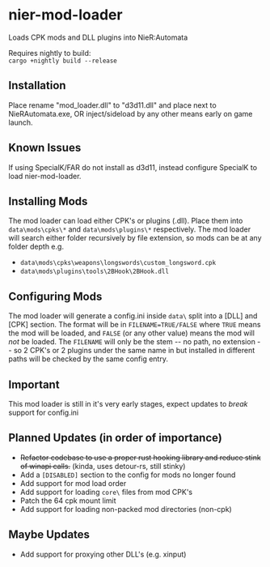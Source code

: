 # nier-mod-loader
Loads CPK mods and DLL plugins into NieR:Automata

Requires nightly to build:  
`cargo +nightly build --release`

## Installation
Place rename "mod_loader.dll" to "d3d11.dll" and place next to NieRAutomata.exe, OR inject/sideload by any other means early on game launch.

## Known Issues
If using SpecialK/FAR do not install as d3d11, instead configure SpecialK to load nier-mod-loader.

## Installing Mods
The mod loader can load either CPK's or plugins (.dll). Place them into `data\mods\cpks\*` and `data\mods\plugins\*` respectively. The mod loader will search either folder recursively by file extension, so mods can be at any folder depth e.g.
  - `data\mods\cpks\weapons\longswords\custom_longsword.cpk`
  - `data\mods\plugins\tools\2BHook\2BHook.dll`
  
## Configuring Mods
The mod loader will generate a config.ini inside `data\` split into a [DLL] and [CPK] section. The format will be in `FILENAME=TRUE/FALSE` where `TRUE` means the mod will be loaded, and `FALSE` (or any other value) means the mod will *not* be loaded. The `FILENAME` will only be the stem -- no path, no extension -- so 2 CPK's or 2 plugins under the same name in but installed in different paths will be checked by the same config entry.

## Important
This mod loader is still in it's very early stages, expect updates to *break* support for config.ini 

## Planned Updates (in order of importance)
  - ~~Refactor codebase to use a proper rust hooking library and reduce stink of winapi calls.~~ (kinda, uses detour-rs, still stinky)
  - Add a `[DISABLED]` section to the config for mods no longer found
  - Add support for mod load order
  - Add support for loading `core\` files from mod CPK's
  - Patch the 64 cpk mount limit
  - Add support for loading non-packed mod directories (non-cpk)
  
## Maybe Updates
  - Add support for proxying other DLL's (e.g. xinput)
